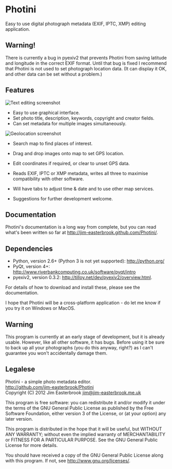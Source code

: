 Photini
=======

Easy to use digital photograph metadata (EXIF, IPTC, XMP) editing application.

Warning!
--------

There is currently a bug in pyexiv2 that prevents Photini from saving latitude and longitude in the correct EXIF format. Until that bug is fixed I recommend that Photini is not used to set photograph location data. (It can display it OK, and other data can be set without a problem.)

Features
--------

![Text editing screenshot](http://github.com/jim-easterbrook/Photini/raw/master/doc/source/images/screenshot_text.png)

*   Easy to use graphical interface.
*   Set photo title, description, keywords, copyright and creator fields.
*   Can set metadata for multiple images simultaneously.

![Geolocation screenshot](http://github.com/jim-easterbrook/Photini/raw/master/doc/source/images/screenshot_map.png)

*   Search map to find places of interest.
*   Drag and drop images onto map to set GPS location.
*   Edit coordinates if required, or clear to unset GPS data.


*   Reads EXIF, IPTC or XMP metadata, writes all three to maximise compatibility
    with other software.
*   Will have tabs to adjust time & date and to use other map services.
*   Suggestions for further development welcome.

Documentation
-------------

Photini's documentation is a long way from complete, but you can read what's been written so far at <http://jim-easterbrook.github.com/Photini/>.

Dependencies
------------

*   Python, version 2.6+ (Python 3 is not yet supported): <http://python.org/>
*   PyQt, version 4+: <http://www.riverbankcomputing.co.uk/software/pyqt/intro>
*   pyexiv2, version 0.3.2: <http://tilloy.net/dev/pyexiv2/overview.html>.

For details of how to download and install these, please see the documentation.

I hope that Photini will be a cross-platform application - do let me know if you try it on Windows or MacOS.

Warning
-------

This program is currently at an early stage of development, but it is already usable. However, like all other software, it has bugs. Before using it be sure to back up all your photographs (you do this anyway, right?) as I can't guarantee you won't accidentally damage them.

Legalese
--------

Photini - a simple photo metadata editor.  
<http://github.com/jim-easterbrook/Photini>  
Copyright (C) 2012  Jim Easterbrook  jim@jim-easterbrook.me.uk

This program is free software: you can redistribute it and/or
modify it under the terms of the GNU General Public License as
published by the Free Software Foundation, either version 3 of the
License, or (at your option) any later version.

This program is distributed in the hope that it will be useful,
but WITHOUT ANY WARRANTY; without even the implied warranty of
MERCHANTABILITY or FITNESS FOR A PARTICULAR PURPOSE.  See the GNU
General Public License for more details.

You should have received a copy of the GNU General Public License
along with this program.  If not, see <http://www.gnu.org/licenses/>.

